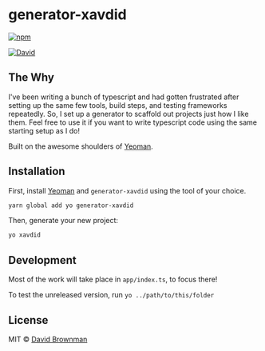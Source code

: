 # generator-xavdid

[![npm](https://img.shields.io/npm/v/generator-xavdid.svg)](https://npmjs.org/package/generator-xavdid)

[![David](https://img.shields.io/david/xavdid/generator-xavdid.svg)](https://david-dm.org/xavdid/generator-xavdid)

## The Why

I've been writing a bunch of typescript and had gotten frustrated after setting up the same few tools, build steps, and testing frameworks repeatedly. So, I set up a generator to scaffold out projects just how I like them. Feel free to use it if you want to write typescript code using the same starting setup as I do!

Built on the awesome shoulders of [Yeoman](http://yeoman.io).

## Installation

First, install [Yeoman](http://yeoman.io) and `generator-xavdid` using the tool of your choice.

```bash
yarn global add yo generator-xavdid
```

Then, generate your new project:

```bash
yo xavdid
```

## Development

Most of the work will take place in `app/index.ts`, to focus there!

To test the unreleased version, run `yo ../path/to/this/folder`

## License

MIT © [David Brownman](https://davidbrownman.com)
